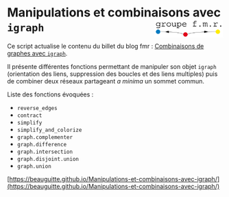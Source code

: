 # Manipulations et combinaisons avec `igraph` <img src="logofmr.png" align="right" width="160"/>

Ce script actualise le contenu du billet  du blog fmr : [Combinaisons de graphes avec `igraph`](http://groupefmr.hypotheses.org/4097).

Il présente différentes fonctions permettant de manipuler son objet `igraph` (orientation des liens, suppression des boucles et des liens multiples) puis de combiner deux réseaux partageant *a minima* un sommet commun.

Liste des fonctions évoquées :

- `reverse_edges`
- `contract`
- `simplify`
- `simplify_and_colorize`
- `graph.complementer`
- `graph.difference`
- `graph.intersection`
- `graph.disjoint.union`
- `graph.union`

[https://beauguitte.github.io/Manipulations-et-combinaisons-avec-igraph/](https://beauguitte.github.io/Manipulations-et-combinaisons-avec-igraph/)
